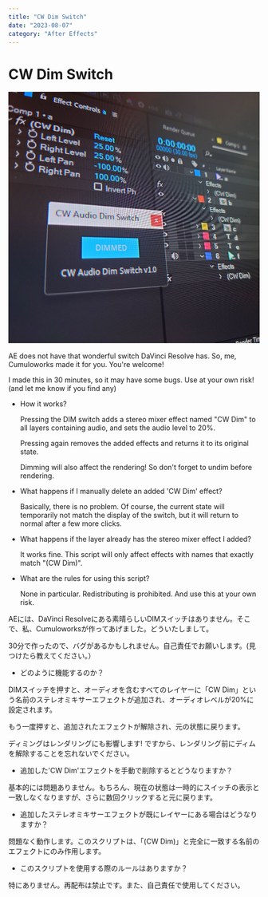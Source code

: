```yaml
---
title: "CW Dim Switch"
date: "2023-08-07"
category: "After Effects"
---
```


# CW Dim Switch

![](./cwdimswitch/l74bs07in4wxglx2sehcht4lao2d.jpg)

AE does not have that wonderful switch DaVinci Resolve has. So, me, Cumuloworks made it for you. You're welcome!

I made this in 30 minutes, so it may have some bugs. Use at your own risk! (and let me know if you find any)

*   How it works?
    
    Pressing the DIM switch adds a stereo mixer effect named "CW Dim" to all layers containing audio, and sets the audio level to 20%.
    
    Pressing again removes the added effects and returns it to its original state.
    
    Dimming will also affect the rendering! So don't forget to undim before rendering.
    
*   What happens if I manually delete an added 'CW Dim' effect?
    
    Basically, there is no problem. Of course, the current state will temporarily not match the display of the switch, but it will return to normal after a few more clicks.
    
*   What happens if the layer already has the stereo mixer effect I added?
    
    It works fine. This script will only affect effects with names that exactly match "(CW Dim)".
    
*   What are the rules for using this script?
    
    None in particular. Redistributing is prohibited. And use this at your own risk.
    
    
    

AEには、DaVinci Resolveにある素晴らしいDIMスイッチはありません。そこで、私、Cumuloworksが作ってあげました。どういたしまして。

30分で作ったので、バグがあるかもしれません。自己責任でお願いします。(見つけたら教えてください。）

*   どのように機能するのか？

DIMスイッチを押すと、オーディオを含むすべてのレイヤーに「CW Dim」という名前のステレオミキサーエフェクトが追加され、オーディオレベルが20%に設定されます。

もう一度押すと、追加されたエフェクトが解除され、元の状態に戻ります。

ディミングはレンダリングにも影響します! ですから、レンダリング前にディムを解除することを忘れないでください。

*   追加した'CW Dim'エフェクトを手動で削除するとどうなりますか？

基本的には問題ありません。もちろん、現在の状態は一時的にスイッチの表示と一致しなくなりますが、さらに数回クリックすると元に戻ります。

*   追加したステレオミキサーエフェクトが既にレイヤーにある場合はどうなりますか？

問題なく動作します。このスクリプトは、「(CW Dim)」と完全に一致する名前のエフェクトにのみ作用します。

*   このスクリプトを使用する際のルールはありますか？

特にありません。再配布は禁止です。また、自己責任で使用してください。


